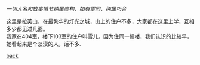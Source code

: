 *一切人名和故事情节纯属虚构，如有雷同，纯属巧合*

这里是拉芙山，在最繁华的灯光之城，山上的住户不多，大家都在这里上学，互相多少都见过几面。  
我家在404室，楼下103室的住户叫雪儿。因为住同一幢楼，我们认识的比较早，她看起来是个淡漠的人，话不多.  

[back](https://kano1021.github.io/kanosstories/)
